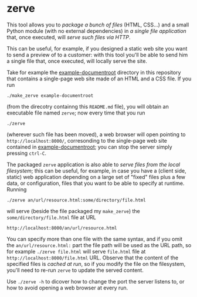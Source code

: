 # zerve

This tool allows you to *package a bunch of files* (HTML, CSS…) and a small
Python module (with no external dependencies) in *a single file application* that,
once executed, will *serve such files via HTTP*.

This can be useful, for example, if you designed a static web site you want to
send a preview of to a customer: with this tool you'll be able to send him a
single file that, once executed, will locally serve the site.

Take for example the [example-documentroot](example-documentroot) directory in
this repository that contains a single-page web site made of an HTML and a CSS
file. If you run

    ./make_zerve example-documentroot

(from the direcotry containng this `README.md` file), you will obtain an
executable file named `zerve`; now every time that you run

    ./zerve

(wherever such file has been moved), a web browser will open pointing to
`http://localhost:8000/`, corresonding to the single-page web site contained in
[example-documentroot](example-documentroot); you can stop the server simply
pressing `ctrl-C`.

The packaged `zerve` application is also able to *serve files from the local
filesystem*; this can be useful, for example, in case you have a (client side,
static) web application depending on a large set of "fixed" files plus a few
data, or configuration, files that you want to be able to specify at runtime.
Running

    ./zerve an/url/resource.html:some/directory/file.html

will serve (beside the file packaged my `make_zerve`) the
`some/directory/file.html` file at URL

    http://localhost:8000/an/url/resource.html

You can specify more than one file with the same syntax, and if you omit the
`an/url/resource.html:` part the file path will be used as the URL path, so for
example `./zerve file.html` will serve `file.html` file at
`http://localhost:8000/file.html` URL. Observe that the content of the specified
files is *cached at run*, so if you modify the file on the filesystem, you'll
need to re-run `zerve` to update the served content.

Use `./zerve -h` to dicover how to change the port the server listens to, or
how to avoid opening a web browser at every run.
